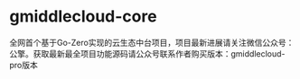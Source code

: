 # gmiddlecloud-core
全网首个基于Go-Zero实现的云生态中台项目，项目最新进展请关注微信公众号：公擎。获取最新最全项目功能源码请公众号联系作者购买版本：gmiddlecloud-pro版本
